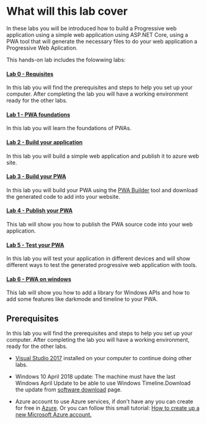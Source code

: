 # What will this lab cover

In these labs you will be introduced how to build a Progressive web application using a simple web application using ASP.NET Core, using a PWA tool that will generate the necessary files to do your web application a Progressive Web Aplication.

This hands-on lab includes the folowwing labs:

#### [Lab 0 - Requisites ](Lab-part-0.md) ####

In this lab you will find the prerequisites and steps to help you set up your computer. After completing the lab you will have a working environment ready for the other labs.

#### [Lab 1 - PWA foundations](Lab-part-1.md) ####

In this lab you will learn the foundations of PWAs.

#### [Lab 2 - Build your application](Lab-part-2.md) ####

In this lab you will build a simple web application and publish it to azure web site.

#### [Lab 3 - Build your PWA](Lab-part-3.md) ####

In this lab you will build your PWA using the [PWA Builder](https://www.pwabuilder.com) tool and download the generated code to add into your website.

#### [Lab 4 - Publish your PWA ](Lab-part-5.md) ####

This lab will show you how to publish the PWA source code into your web application.

#### [Lab 5 - Test your PWA](Lab-part-6.md) ####

In this lab you will test your application in different devices and will show different ways to test the generated progressive web application with tools.

#### [Lab 6 - PWA on windows](Lab-part-7.md) ####

This lab will show you how to add a library for Windows APIs and how to add some features like darkmode and timeline to your PWA.


## Prerequisites

In this lab you will find the prerequisites and steps to help you set up your computer. After completing the lab you will have a working environment, ready for the other labs.



- [Visual Studio 2017](https://developer.microsoft.com/windows/downloads) installed on your computer to continue doing other labs.

- Windows 10 April 2018 update: The machine must have the last Windows April Update to be able to use Windows Timeline.Download the update from [software download](https://www.microsoft.com/en-us/software-download/windows10) page.

-  Azure account to use Azure services, if don't have any you can create for free in [Azure](https://azure.microsoft.com/en-us/free/).
Or you can follow this small tutorial: [How to create up a new Microsoft Azure account.](https://www.acronis.com/en-us/articles/create-microsoft-azure-account/)

